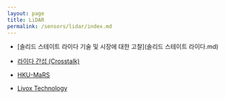```yaml
---
layout: page
title: LiDAR
permalink: /sensors/lidar/index.md
---
```


- [솔리드 스테이트 라이다 기술 및 시장에 대한 고찰](솔리드 스테이트 라이다.md)

- [라이다 간섭 (Crosstalk)](crosstalk/index.md)
- [HKU-MaRS](hku-mars/index.md)
- [Livox Technology](livox/index.md)


